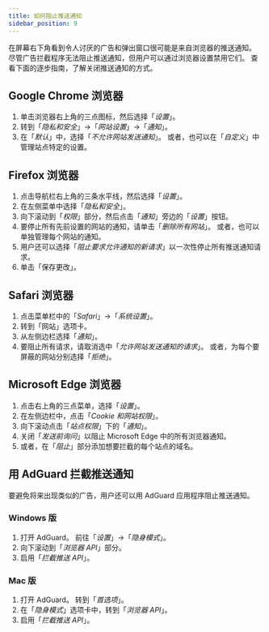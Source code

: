 ```yaml
---
title: 如何阻止推送通知
sidebar_position: 9
---
```


在屏幕右下角看到令人讨厌的广告和弹出窗口很可能是来自浏览器的推送通知。 尽管广告拦截程序无法阻止推送通知，但用户可以通过浏览器设置禁用它们。 查看下面的逐步指南，了解关闭推送通知的方式。

## Google Chrome 浏览器

1. 单击浏览器右上角的三点图标，然后选择「_设置_」。
2. 转到「_隐私和安全_」→「_网站设置_」→「_通知_」。
3. 在「_默认_」中，选择「_不允许网站发送通知_」。 或者，也可以在「_自定义_」中管理站点特定的设置。

## Firefox 浏览器

1. 点击导航栏右上角的三条水平线，然后选择「_设置_」。
2. 在左侧菜单中选择「_隐私和安全_」。
3. 向下滚动到「_权限_」部分，然后点击「_通知_」旁边的「_设置_」按钮。
4. 要停止所有先前设置的网站的通知，请单击「_删除所有网站_」。 或者，也可以单独管理每个网站的通知。
5. 用户还可以选择「_阻止要求允许通知的新请求_」以一次性停止所有推送通知请求。
6. 单击「保存更改」。

## Safari 浏览器

1. 点击菜单栏中的「_Safari_」→「_系统设置_」。
2. 转到「网站」选项卡。
3. 从左侧边栏选择「_通知_」。
4. 要阻止所有请求，请取消选中「_允许网站发送通知的请求_」。 或者，为每个要屏蔽的网站分别选择「_拒绝_」。

## Microsoft Edge 浏览器

1. 点击右上角的三点菜单，选择「_设置_」。
2. 在左侧边栏中，点击「_Cookie 和网站权限_」。
3. 向下滚动点击「_站点权限_」下的「_通知_」。
4. 关闭「_发送前询问_」以阻止 Microsoft Edge 中的所有浏览器通知。
5. 或者，在「_阻止_」部分添加想要拦截的每个站点的域名。

## 用 AdGuard 拦截推送通知

要避免将来出现类似的广告，用户还可以用 AdGuard 应用程序阻止推送通知。

### Windows 版

1. 打开 AdGuard。 前往「_设置_」→「_隐身模式_」。
2. 向下滚动到「_浏览器 API_」部分。
3. 启用「_拦截推送 API_」。

### Mac 版

1. 打开 AdGuard。 转到「_首选项_」。
2. 在「_隐身模式_」选项卡中，转到「_浏览器 API_」。
3. 启用「_拦截推送 API_」。
